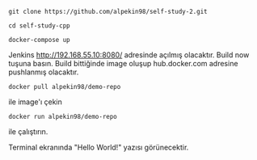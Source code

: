 ```
git clone https://github.com/alpekin98/self-study-2.git

cd self-study-cpp

docker-compose up
```
Jenkins http://192.168.55.10:8080/ adresinde açılmış olacaktır.
Build now tuşuna basın. Build bittiğinde image oluşup hub.docker.com adresine pushlanmış olacaktır.

```
docker pull alpekin98/demo-repo
``` 
ile image'ı çekin

```
docker run alpekin98/demo-repo 
```
ile çalıştırın.


Terminal ekranında "Hello World!" yazısı görünecektir.
